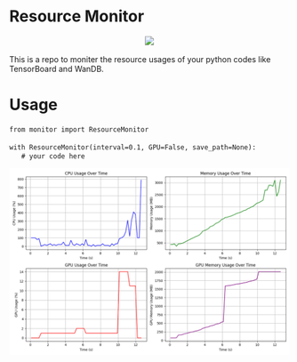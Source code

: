# Resource Monitor

<p align="center">
  <!-- License -->
  <a href="./LICENSE">
    <img src="https://img.shields.io/badge/license-Apache%202.0-yellow.svg?logo=apache"/>
  </a>

This is a repo to moniter the resource usages of your python codes like TensorBoard and WanDB. 

# Usage

```
from monitor import ResourceMonitor

with ResourceMonitor(interval=0.1, GPU=False, save_path=None):
   # your code here
```
<img src="https://github.com/SUSYUSTC/resource-monitor/blob/main/fig/resource.png" width="1000">
